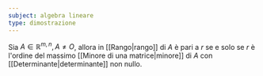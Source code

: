```yaml
---
subject: algebra lineare
type: dimostrazione
---
```

Sia $A\in\mathbb{R}^{m,n},A\ne O$, allora in [[Rango|rango]] di $A$ è pari a $r$ se e solo se $r$ è l'ordine del massimo [[Minore di una matrice|minore]] di $A$ con [[Determinante|determinante]] non nullo.